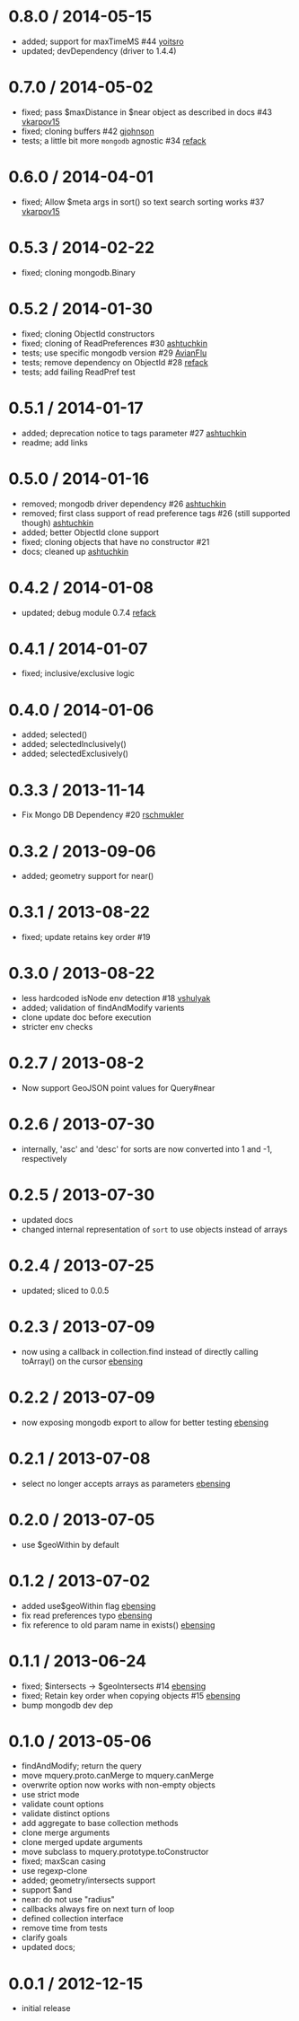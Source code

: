 
0.8.0 / 2014-05-15
==================

 * added; support for maxTimeMS #44 [yoitsro](https://github.com/yoitsro)
 * updated; devDependency (driver to 1.4.4)

0.7.0 / 2014-05-02
==================

 * fixed; pass $maxDistance in $near object as described in docs #43 [vkarpov15](https://github.com/vkarpov15)
 * fixed; cloning buffers #42 [gjohnson](https://github.com/gjohnson)
 * tests; a little bit more `mongodb` agnostic #34 [refack](https://github.com/refack)

0.6.0 / 2014-04-01
==================

 * fixed; Allow $meta args in sort() so text search sorting works #37 [vkarpov15](https://github.com/vkarpov15)

0.5.3 / 2014-02-22
==================

 * fixed; cloning mongodb.Binary

0.5.2 / 2014-01-30
==================

 * fixed; cloning ObjectId constructors
 * fixed; cloning of ReadPreferences #30 [ashtuchkin](https://github.com/ashtuchkin)
 * tests; use specific mongodb version #29 [AvianFlu](https://github.com/AvianFlu)
 * tests; remove dependency on ObjectId #28 [refack](https://github.com/refack)
 * tests; add failing ReadPref test

0.5.1 / 2014-01-17
==================

 * added; deprecation notice to tags parameter #27 [ashtuchkin](https://github.com/ashtuchkin)
 * readme; add links

0.5.0 / 2014-01-16
==================

 * removed; mongodb driver dependency #26 [ashtuchkin](https://github.com/ashtuchkin)
 * removed; first class support of read preference tags #26 (still supported though) [ashtuchkin](https://github.com/ashtuchkin)
 * added; better ObjectId clone support
 * fixed; cloning objects that have no constructor #21
 * docs; cleaned up [ashtuchkin](https://github.com/ashtuchkin)

0.4.2 / 2014-01-08
==================

 * updated; debug module 0.7.4 [refack](https://github.com/refack)

0.4.1 / 2014-01-07
==================

 * fixed; inclusive/exclusive logic

0.4.0 / 2014-01-06
==================

 * added; selected()
 * added; selectedInclusively()
 * added; selectedExclusively()

0.3.3 / 2013-11-14
==================

 * Fix Mongo DB Dependency #20 [rschmukler](https://github.com/rschmukler)

0.3.2 / 2013-09-06
==================

  * added; geometry support for near()

0.3.1 / 2013-08-22
==================

  * fixed; update retains key order #19

0.3.0 / 2013-08-22
==================

  * less hardcoded isNode env detection #18 [vshulyak](https://github.com/vshulyak)
  * added; validation of findAndModify varients
  * clone update doc before execution
  * stricter env checks

0.2.7 / 2013-08-2
==================

  * Now support GeoJSON point values for Query#near

0.2.6 / 2013-07-30
==================

  * internally, 'asc' and 'desc' for sorts are now converted into 1 and -1, respectively 

0.2.5 / 2013-07-30
==================

  * updated docs
  * changed internal representation of `sort` to use objects instead of arrays

0.2.4 / 2013-07-25
==================

  * updated; sliced to 0.0.5

0.2.3 / 2013-07-09
==================

  * now using a callback in collection.find instead of directly calling toArray() on the cursor [ebensing](https://github.com/ebensing)

0.2.2 / 2013-07-09
==================

  * now exposing mongodb export to allow for better testing [ebensing](https://github.com/ebensing)

0.2.1 / 2013-07-08
==================

  * select no longer accepts arrays as parameters [ebensing](https://github.com/ebensing)

0.2.0 / 2013-07-05
==================

  * use $geoWithin by default

0.1.2 / 2013-07-02
==================

  * added use$geoWithin flag [ebensing](https://github.com/ebensing)
  * fix read preferences typo [ebensing](https://github.com/ebensing)
  * fix reference to old param name in exists() [ebensing](https://github.com/ebensing)

0.1.1 / 2013-06-24
==================

  * fixed; $intersects -> $geoIntersects #14 [ebensing](https://github.com/ebensing)
  * fixed; Retain key order when copying objects #15 [ebensing](https://github.com/ebensing)
  * bump mongodb dev dep

0.1.0 / 2013-05-06
==================

  * findAndModify; return the query
  * move mquery.proto.canMerge to mquery.canMerge
  * overwrite option now works with non-empty objects
  * use strict mode
  * validate count options
  * validate distinct options
  * add aggregate to base collection methods
  * clone merge arguments
  * clone merged update arguments
  * move subclass to mquery.prototype.toConstructor
  * fixed; maxScan casing
  * use regexp-clone
  * added; geometry/intersects support
  * support $and
  * near: do not use "radius"
  * callbacks always fire on next turn of loop
  * defined collection interface
  * remove time from tests
  * clarify goals
  * updated docs;

0.0.1 / 2012-12-15
==================

  * initial release
